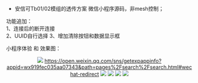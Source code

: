 - 安信可Tb01/02模组的透传方案 微信小程序源码，非mesh控制；

功能追加：  
1、连接后的断开连接  
2、UUID自行选择
3、增加清除按钮和数据显示框  

小程序体验 和 效果图：  
<p align="center">
  <img src="https://images.cnblogs.com/cnblogs_com/ikaros-521/1552489/o_220117091832_%E8%93%9D%E7%89%99%E8%B0%83%E8%AF%95%E5%B7%A5%E5%85%B7.png" />
  <a href="https://open.weixin.qq.com/sns/getexpappinfo?appid=wx919fec035aa07343&path=pages%2Fsearch%2Fsearch.html#wechat-redirect">https://open.weixin.qq.com/sns/getexpappinfo?appid=wx919fec035aa07343&path=pages%2Fsearch%2Fsearch.html#wechat-redirect</a>
  <img src="https://img-blog.csdnimg.cn/c72515a8eab64c51afe8ec72f4e93b95.png?x-oss-process=image/watermark,type_d3F5LXplbmhlaQ,shadow_50,text_Q1NETiBATG92ZeS4tuS8iuWNoea0m-aWrw==,size_20,color_FFFFFF,t_70,g_se,x_16" />
  <img src="https://img-blog.csdnimg.cn/07e913a9180b4423b36a6ecc5bafb77d.png?x-oss-process=image/watermark,type_d3F5LXplbmhlaQ,shadow_50,text_Q1NETiBATG92ZeS4tuS8iuWNoea0m-aWrw==,size_9,color_FFFFFF,t_70,g_se,x_16" />
  <img src="https://img-blog.csdnimg.cn/a5e5acfabfed4ae19d8b092f2d8c47b4.png?x-oss-process=image/watermark,type_d3F5LXplbmhlaQ,shadow_50,text_Q1NETiBATG92ZeS4tuS8iuWNoea0m-aWrw==,size_10,color_FFFFFF,t_70,g_se,x_16" />
  <img src="https://img-blog.csdnimg.cn/84349c46404642feabb21dbd9b688371.png?x-oss-process=image/watermark,type_d3F5LXplbmhlaQ,shadow_50,text_Q1NETiBATG92ZeS4tuS8iuWNoea0m-aWrw==,size_10,color_FFFFFF,t_70,g_se,x_16" />
</p>